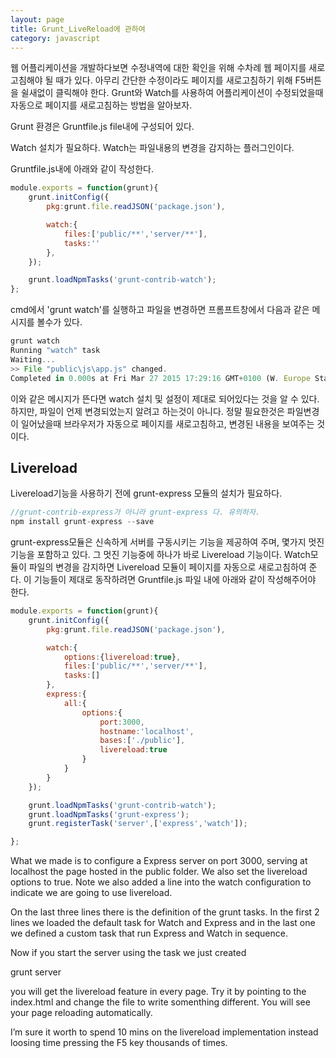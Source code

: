 ```yaml
---
layout: page
title: Grunt_LiveReload에 관하여
category: javascript
---
```


웹 어플리케이션을 개발하다보면 수정내역에 대한 확인을 위해 수차례 웹 페이지를 새로고침해야 될 때가 있다.
아무리 간단한 수정이라도 페이지를 새로고침하기 위해 F5버튼을 쉴새없이 클릭해야 한다.
Grunt와 Watch를 사용하여 어플리케이션이 수정되었을때 자동으로 페이지를 새로고침하는 방법을 알아보자.

Grunt 환경은 Gruntfile.js file내에 구성되어 있다.

Watch 설치가 필요하다.
Watch는 파일내용의 변경을 감지하는 플러그인이다.

Gruntfile.js내에 아래와 같이 작성한다.

```javascript
module.exports = function(grunt){
	grunt.initConfig({
		pkg:grunt.file.readJSON('package.json'),

		watch:{
			files:['public/**','server/**'],
			tasks:''
		},
	});

	grunt.loadNpmTasks('grunt-contrib-watch');
};
```

cmd에서 'grunt watch'를 실행하고 파일을 변경하면 프롬프트창에서 다음과 같은 메시지를 볼수가 있다.

```javascript
grunt watch
Running "watch" task
Waiting...
>> File "public\js\app.js" changed.
Completed in 0.000s at Fri Mar 27 2015 17:29:16 GMT+0100 (W. Europe Standard Time) - Waiting...
```

이와 같은 메시지가 뜬다면 watch 설치 및 설정이 제대로 되어있다는 것을 알 수 있다.
하지만, 파일이 언제 변경되었는지 알려고 하는것이 아니다.
정말 필요한것은 파일변경이 일어났을때 브라우저가 자동으로 페이지를 새로고침하고, 변경된 내용을 보여주는 것이다.

<h2>Livereload</h2>
Livereload기능을 사용하기 전에 grunt-express 모듈의 설치가 필요하다.

```javascript
//grunt-contrib-express가 아니라 grunt-express 다. 유의하자.
npm install grunt-express --save
```

grunt-express모듈은 신속하게 서버를 구동시키는 기능을 제공하여 주며, 몇가지 멋진 기능을 포함하고 있다.
그 멋진 기능중에 하나가 바로 Livereload 기능이다.
Watch모듈이 파일의 변경을 감지하면 Livereload 모듈이 페이지를 자동으로 새로고침하여 준다.
이 기능들이 제대로 동작하려면 Gruntfile.js 파일 내에 아래와 같이 작성해주어야 한다.

```javascript
module.exports = function(grunt){
	grunt.initConfig({
		pkg:grunt.file.readJSON('package.json'),

		watch:{
			options:{livereload:true},
			files:['public/**','server/**'],
			tasks:[]
		},
  		express:{
  			all:{
  				options:{
  					port:3000,
  					hostname:'localhost',
  					bases:['./public'],
  					livereload:true
  				}
  			}
  		}
	});

	grunt.loadNpmTasks('grunt-contrib-watch');
	grunt.loadNpmTasks('grunt-express');
	grunt.registerTask('server',['express','watch']);

};
```

What we made is to configure a Express server on port 3000, serving at localhost the page hosted in the public folder. We also set the livereload  options to true. Note we also added a line into the watch configuration to indicate we are going to use livereload.

On the last three lines there is the definition of the grunt tasks. In the first 2 lines we loaded the default task for Watch and Express and in the last one we defined a custom task that run Express and Watch in sequence.

Now if you start the server using the task we just created

grunt server

you will get the livereload feature in every page. Try it by pointing to the index.html and change the  file to write somenthing different. You will see your page reloading automatically.

I’m sure it worth to spend 10 mins on the livereload  implementation instead loosing time pressing the F5 key thousands of times.
